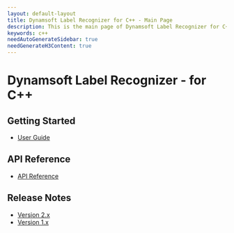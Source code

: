 ```yaml
---
layout: default-layout
title: Dynamsoft Label Recognizer for C++ - Main Page
description: This is the main page of Dynamsoft Label Recognizer for C++ Language.
keywords: c++
needAutoGenerateSidebar: true
needGenerateH3Content: true
---
```


# Dynamsoft Label Recognizer - for C++

## Getting Started

- [User Guide](cpp-user-guide.md)

## API Reference

- [API Reference](api-reference/cpp-index.md)

## Release Notes

- [Version 2.x](../c-cplusplus/release-notes/c-cpp-2.md)
- [Version 1.x](../c-cplusplus/release-notes/c-cpp-1.md)